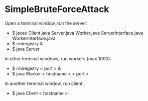 # SimpleBruteForceAttack

Open a terminal window, run the server:
- $ javac Client.java Server.java Worker.java ServerInterface.java WorkerInterface.java
- $ rmiregistry &
- $ java Server

In other terminal windows, run workers (max 1000):
- $ rmiregistry < port > &
- $ java Worker < hostname > < port >

In another terminal window, run client:
- $ java Client < hostname >